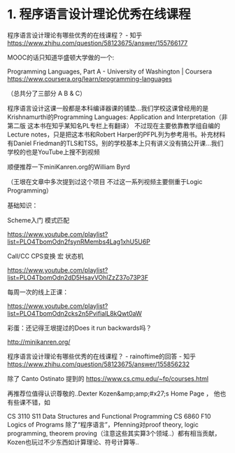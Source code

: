 






# 1. 程序语言设计理论优秀在线课程




程序语言设计理论有哪些优秀的在线课程？ - 知乎
https://www.zhihu.com/question/58123675/answer/155766177



MOOC的话只知道华盛顿大学做的一个:

Programming Languages, Part A - University of Washington | Coursera
https://www.coursera.org/learn/programming-languages

（总共分了三部分 A B & C）

程序语言设计这课一般都是本科编译器课的铺垫...我们学校这课曾经用的是Krishnamurthi的Programming Languages: Application and Interpretation（非第二版 这本书在知乎某知名PL专栏上有翻译） 不过现在主要依靠教学组自编的Lecture notes，只是把这本书和Robert Harper的PFPL列为参考用书。补充材料有Daniel Friedman的TLS和TSS。别的学校基本上只有讲义没有搞公开课...我们学校的也是YouTube上搜不到视频


顺便推荐一下miniKanren.org的William Byrd

（王垠在文章中多次提到过这个项目 不过这一系列视频主要侧重于Logic Programming）

基础知识：

Scheme入门 模式匹配

https://www.youtube.com/playlist?list=PLO4TbomOdn2fsynRMembs4Lag1xhU5U6P

Call/CC CPS变换 宏 状态机

https://www.youtube.com/playlist?list=PLO4TbomOdn2dD5HsavVOhlZzZ37o73P3F

每周一次的线上正课：

https://www.youtube.com/playlist?list=PLO4TbomOdn2cks2n5PvifialL8kQwt0aW

彩蛋：还记得王垠提过的Does it run backwards吗？







http://minikanren.org/








程序语言设计理论有哪些优秀的在线课程？ - rainoftime的回答 - 知乎
https://www.zhihu.com/question/58123675/answer/155856232

除了 Canto Ostinato 提到的 https://www.cs.cmu.edu/~fp/courses.html

再推荐位值得认识尊敬的..Dexter Kozen&amp;amp;amp;#x27;s Home Page ， 他也有些课不错，如

CS 3110 S11 Data Structures and Functional Programming
CS 6860 F10 Logics of Programs
除了“程序语言”，Pfenning对proof theory, logic programming, theorem proving（注意这些其实算3个领域..）都有相当贡献， Kozen也玩过不少东西如计算理论、符号计算等..




























